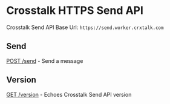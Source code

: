 Crosstalk HTTPS Send API
========================

Crosstalk Send API Base Url: `https://send.worker.crxtalk.com`

## Send

[POST /send](/crosstalk/crosstalk-worker-api-crosstalk-send/wiki/POST-send) - Send a message

## Version

[GET /version](/crosstalk/crosstalk-worker-api-crosstalk-send/wiki/GET-version) - Echoes Crosstalk Send API version
